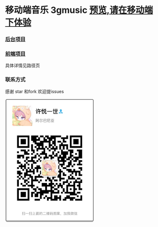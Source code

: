 # 移动端音乐 3gmusic   [预览,请在移动端下体验](http://123.207.138.78)
### [后台项目](https://github.com/xshthebat/3g-music/tree/master/appmusic)
### [前端项目](https://github.com/xshthebat/3g-music/tree/master/music)
具体详情见路径页

### 联系方式 
感谢 star 和fork 欢迎提issues


<img src="https://github.com/xshthebat/gitimg/blob/master/weixin.jpg" width="287" height="400" alt="我是缩小后并居中的图"></img>
